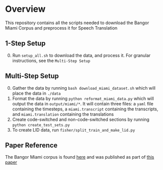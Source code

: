 # Overview
This repository contains all the scripts needed to download the Bangor Miami Corpus and preprocess it for Speech Translation

## 1-Step Setup
0. Run `setup_all.sh` to download the data, and process it. For granular instructions, see the `Multi-Step Setup`

## Multi-Step Setup
0. Gather the data by running `bash download_miami_dataset.sh` which will place the data in `./data`
1. Format the data by running `python reformat_miami_data.py` which will output the data in `output/miami/*`. It will contain three files: a `yaml` file containing the timesteps, a `miami.transcript` containing the transcripts, and `miami.translation` containing the translations
2. Create code-switched and non-code-switched sections by running `python create_test_sets.py`
3. To create LID data, run `fisher/split_train_and_make_lid.py`


## Paper Reference
The Bangor Miami corpus is found [here](https://biling.talkbank.org/access/Bangor/Miami.html) and was published as part of [this paper](https://www.researchgate.net/publication/292243516_Building_bilingual_corpora)